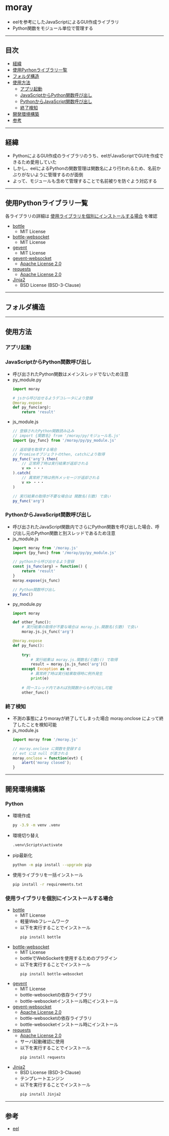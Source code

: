 # moray
- eelを参考にしたJavaScriptによるGUI作成ライブラリ
- Python関数をモジュール単位で管理する

***
## 目次
- [経緯](#経緯)
- [使用Pyrhonライブラリ一覧](#使用pythonライブラリ一覧)
- [フォルダ構造](#フォルダ構造)
- [使用方法](#使用方法)
  - [アプリ起動](#アプリ起動)
  - [JavaScriptからPython関数呼び出し](#javascriptからpython関数呼び出し)
  - [PythonからJavaScript関数呼び出し](#pythonからjavascript関数呼び出し)
  - [終了検知](#終了検知)
- [開発環境構築](#開発環境構築)
- [参考](#参考)

***
## 経緯
- PythonによるGUI作成のライブラリのうち、eelがJavaScriptでGUIを作成できるため愛用していた
- しかし、eelによるPythonの関数管理は関数名により行われるため、名前かぶりがないように管理するのが面倒
- よって、モジュールも含めて管理することで名前被りを防ぐよう対応する

***
## 使用Pythonライブラリ一覧
各ライブラリの詳細は [使用ライブラリを個別にインストールする場合](#使用ライブラリを個別にインストールする場合) を確認
- [bottle](https://pypi.org/project/bottle/)
  - MIT License
- [bottle-websocket](https://pypi.org/project/bottle-websocket/)
  - MIT License
- [gevent](https://pypi.org/project/gevent/)
  - MIT License
- [gevent-websocket](https://pypi.org/project/gevent-websocket/)
  - [Apache License 2.0](http://www.apache.org/licenses/LICENSE-2.0)
- [requests](https://pypi.org/project/requests/)
  - [Apache License 2.0](http://www.apache.org/licenses/LICENSE-2.0)
- [Jinja2](https://pypi.org/project/Jinja2/)
  - BSD License (BSD-3-Clause)

***
## フォルダ構造

***
## 使用方法
### アプリ起動

### JavaScriptからPython関数呼び出し
- 呼び出されたPython関数はメインスレッドでないため注意
- py_module.py
  ``` python
  import moray
  
  # jsから呼び出せるようデコレータにより登録
  @moray.expose
  def py_func(arg):
      return 'result'
  ```
- js_module.js
  ``` javascript
  // 登録されたPython関数読み込み
  // import {関数名} from '/moray/py/モジュール名.js'
  import {py_func} from '/moray/py/py_module.js'
  
  // 返却値を取得する場合
  // Promiseオブジェクトのthen, catchにより取得
  py_func('arg').then(
      // 正常終了時は実行結果が返却される
      v => ・・・
  ).catch(
      // 異常終了時は例外メッセージが返却される
      v => ・・・
  )

  // 実行結果の取得が不要な場合は 関数名(引数) で良い
  py_func('arg')
  ```

### PythonからJavaScript関数呼び出し
- 呼び出されたJavaScript関数内でさらにPython関数を呼び出した場合、呼び出し元のPython関数と別スレッドであるため注意
- js_module.js
  ``` javascript
  import moray from '/moray.js'
  import {py_func} from '/moray/py/py_module.js'
  
  // pythonから呼び出せるよう登録
  const js_func(arg) = function() {
      return 'result'
  }
  moray.expose(js_func)
  
  // Python関数呼び出し
  py_func()
  ```
- py_module.py
  ``` python
  import moray
  
  def other_func():
      # 実行結果の取得が不要な場合は moray.js.関数名(引数) で良い
      moray.js.js_func('arg')
  
  @moray.expose
  def py_func():
      
      try:
          # 実行結果は moray.js.関数名(引数)() で取得
          result = moray.js.js_func('arg')()
      except Exception as e:
          # 異常終了時は実行結果取得時に例外発生
          print(e)
      
      # 同一スレッド内であれば別関数からも呼び出し可能
      other_func()
  ```

### 終了検知
- 不測の事態によりmorayが終了してしまった場合 moray.onclose によって終了したことを検知可能
- js_module.js
  ``` javascript
  import moray from '/moray.js'
  
  // moray.onclose に関数を登録する
  // evt には null が渡される
  moray.onclose = function(evt) {
      alert('moray closed');
  }
  ```

***
## 開発環境構築
### Python
- 環境作成
  ``` bash
  py -3.9 -m venv .venv
  ```
- 環境切り替え
  ``` bash
  .venv\Scripts\activate
  ```
- pip最新化
  ``` bash
  python -m pip install --upgrade pip
  ```
- 使用ライブラリを一括インストール
  ``` bash
  pip install -r requirements.txt
  ```

### 使用ライブラリを個別にインストールする場合
- [bottle](https://pypi.org/project/bottle/)
  - MIT License
  - 軽量Webフレームワーク
  - 以下を実行することでインストール
    ``` bash
    pip install bottle
    ```
- [bottle-websocket](https://pypi.org/project/bottle-websocket/)
  - MIT License
  - bottleでWebSocketを使用するためのプラグイン
  - 以下を実行することでインストール
    ``` bash
    pip install bottle-websocket
    ```
- [gevent](https://pypi.org/project/gevent/)
  - MIT License
  - bottle-websocketの依存ライブラリ
  - bottle-websocketインストール時にインストール
- [gevent-websocket](https://pypi.org/project/gevent-websocket/)
  - [Apache License 2.0](http://www.apache.org/licenses/LICENSE-2.0)
  - bottle-websocketの依存ライブラリ
  - bottle-websocketインストール時にインストール
- [requests](https://pypi.org/project/requests/)
  - [Apache License 2.0](http://www.apache.org/licenses/LICENSE-2.0)
  - サーバ起動確認に使用
  - 以下を実行することでインストール
    ``` bash
    pip install requests
    ```
- [Jinja2](https://pypi.org/project/Jinja2/)
  - BSD License (BSD-3-Clause)
  - テンプレートエンジン
  - 以下を実行することでインストール
    ``` bash
    pip install Jinja2
    ```

***
## 参考
- [eel](https://github.com/ChrisKnott/Eel)

